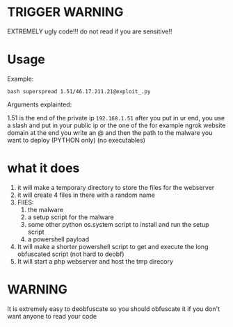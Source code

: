 # TRIGGER WARNING

EXTREMELY ugly code!!!
do not read if you are sensitive!!

# Usage

Example:

```
bash superspread 1.51/46.17.211.21@exploit_.py
```

Arguments explainted:

1.51 is the end of the private ip ` 192.168.1.51 ` after you put in ur end, you use a slash and put in your public ip
or the one of the for example ngrok website domain at the end you write an @ and then the path to the malware you want
to deploy (PYTHON only) (no executables)

# what it does

1. it will make a temporary directory to store the files for the webserver
2. it will create 4 files in there with a random name
3. FIlES:
   1. the malware
   2. a setup script for the malware
   3. some other python os.system script to install and run the setup script
   4. a powershell payload
4. It will make a shorter powershell script to get and execute the long obfuscated script (not hard to deobf)
5. It will start a php webserver and host the tmp direcory

# WARNING

It is extremely easy to deobfuscate so you should obfuscate it if you don't want anyone to read your code
